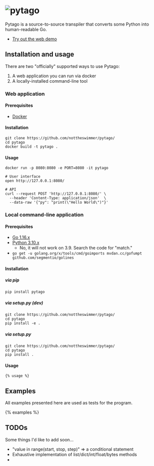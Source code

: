 # ![pytago](https://gist.githubusercontent.com/nottheswimmer/34c530a80dc636a62ca2ebfca30af2a3/raw/e5b5d3fc3de90b6c7453d44998585f6b7376099f/pytago.svg)

Pytago is a source-to-source transpiler that converts some Python into human-readable Go.

- [Try out the web demo](https://pytago.dev/)

## Installation and usage

There are two "officially" supported ways to use Pytago:
1. A web application you can run via docker
2. A locally-installed command-line tool

### Web application

#### Prerequisites

- [Docker](https://docs.docker.com/get-docker/)

#### Installation

```
git clone https://github.com/nottheswimmer/pytago/
cd pytago
docker build -t pytago .
```

#### Usage
```
docker run -p 8080:8080 -e PORT=8080 -it pytago

# User interface
open http://127.0.0.1:8080/

# API
curl --request POST 'http://127.0.0.1:8080/' \
  --header 'Content-Type: application/json'  \
  --data-raw '{"py": "print(\"Hello World\")"}'
```

### Local command-line application

#### Prerequisites

- [Go 1.16.x](https://golang.org/dl/)
- [Python 3.10.x](https://www.python.org/downloads/release/python-3100b3/)
  - No, it will not work on 3.9. Search the code for "match."
- `go get -u golang.org/x/tools/cmd/goimports mvdan.cc/gofumpt github.com/segmentio/golines`

#### Installation

##### via pip
```
pip install pytago
```

##### via setup.py (dev)

```
git clone https://github.com/nottheswimmer/pytago/
cd pytago
pip install -e .
```

##### via setup.py

```
git clone https://github.com/nottheswimmer/pytago/
cd pytago
pip install .
```

#### Usage

```
{% usage %}
```

## Examples

All examples presented here are used as tests for the program.

{% examples %}

## TODOs

Some things I'd like to add soon...

- "value in range(start, stop, step)" => a conditional statement
- Exhaustive implementation of list/dict/int/float/bytes methods
- 